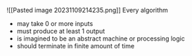 ![[Pasted image 20231109214235.png]]
Every algorithm
- may take 0 or more inputs
- must produce at least 1 output
- is imagined to be an abstract machine or processing logic
- should terminate in finite amount of time
